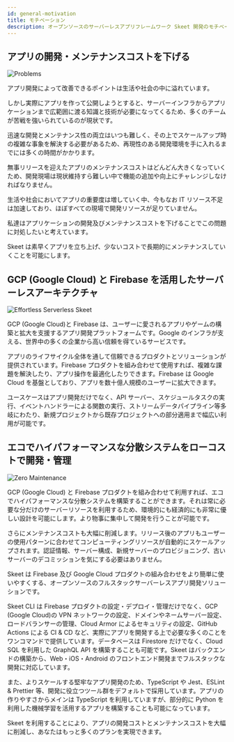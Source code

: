 ```yaml
---
id: general-motivation
title: モチベーション
description: オープンソースのサーバーレスアプリフレームワーク Skeet 開発のモチベーション
---
```


## アプリの開発・メンテナンスコストを下げる

![Problems](/doc-images/motivation/Problems.png)

アプリ開発によって改善できるポイントは生活や社会の中に溢れています。

しかし実際にアプリを作って公開しようとすると、サーバーインフラからアプリケーションまで広範囲に渡る知識と技術が必要になってくるため、多くのチームが苦戦を強いられているのが現状です。

迅速な開発とメンテナンス性の両立はいつも難しく、その上でスケールアップ時の複雑な事象を解決する必要があるため、再現性のある開発環境を手に入れるまでには多くの時間がかかります。

無事リリースを迎えたアプリのメンテナンスコストはどんどん大きくなっていくため、開発現場は現状維持すら難しい中で機能の追加や向上にチャレンジしなければなりません。

生活や社会においてアプリの重要度は増していく中、今もなお IT リソース不足は加速しており、ほぼすべての現場で開発リソースが足りていません。

私達はアプリケーションの開発及びメンテナンスコストを下げることでこの問題に対処したいと考えています。

Skeet は素早くアプリを立ち上げ、少ないコストで長期的にメンテナンスしていくことを可能にします。

## GCP (Google Cloud) と Firebase を活用したサーバーレスアーキテクチャ

![Effortless Serverless Skeet](/doc-images/motivation/EffortlessServerlessSkeet.png)

GCP (Google Cloud)と Firebase は、ユーザーに愛されるアプリやゲームの構築と拡大を支援するアプリ開発プラットフォームです。Google のインフラが支える、世界中の多くの企業から高い信頼を得ているサービスです。

アプリのライフサイクル全体を通して信頼できるプロダクトとソリューションが提供されています。Firebase プロダクトを組み合わせて使用すれば、複雑な課題を解決したり、アプリ操作を最適化したりできます。Firebase は Google Cloud を基盤としており、アプリを数十億人規模のユーザーに拡大できます。

ユースケースはアプリ開発だけでなく、API サーバー、スケジュールタスクの実行、イベントハンドラーによる関数の実行、ストリームデータパイプライン等多岐にわたり、新規プロジェクトから既存プロジェクトへの部分適用まで幅広い利用が可能です。

## エコでハイパフォーマンスな分散システムをローコストで開発・管理

![Zero Maintenance](/doc-images/motivation/ZeroMaintenance.png)

GCP (Google Cloud) と Firebase プロダクトを組み合わせて利用すれば、エコでハイパフォーマンスな分散システムを構築することができます。それは常に必要な分だけのサーバーリソースを利用するため、環境的にも経済的にも非常に優しい設計を可能にします。より物事に集中して開発を行うことが可能です。

さらにメンテナンスコストも大幅に削減します。リリース後のアプリもユーザーの使用パターンに合わせてコンピューティングリソースが自動的にスケールアップされます。認証情報、サーバー構成、新規サーバーのプロビジョニング、古いサーバーのデコミッションを気にする必要はありません。

Skeet は Firebase 及び Google Cloud プロダクトの組み合わせをより簡単に使いやすくする、オープンソースのフルスタックサーバーレスアプリ開発ソリューションです。

Skeet CLI は Firebase プロダクトの設定・デプロイ・管理だけでなく、GCP (Google Cloud)の VPN ネットワークの設定、ドメインやネームサーバー設定、ロードバランサーの管理、Cloud Armor によるセキュリティの設定、GitHub Actions による CI & CD など、実際にアプリを開発する上で必要な多くのことをワンコマンドで提供しています。データベースは Firestore だけでなく、Cloud SQL を利用した GraphQL API を構築することも可能です。Skeet はバックエンドの構築から、Web・iOS・Android のフロントエンド開発までフルスタックな開発に対応しています。

また、よりスケールする堅牢なアプリ開発のため、TypeScript や Jest、ESLint & Prettier 等、開発に役立つツール群をデフォルトで採用しています。アプリの作りやすさからメインは TypeScript を利用していますが、部分的に Python を利用した機械学習を活用するアプリを構築することも可能になっています。

Skeet を利用することにより、アプリの開発コストとメンテナンスコストを大幅に削減し、あなたはもっと多くのプランを実現できます。
